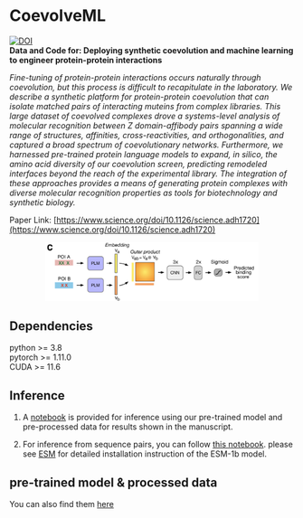 # CoevolveML
[![DOI](https://zenodo.org/badge/DOI/10.5281/zenodo.8035449.svg)](https://doi.org/10.5281/zenodo.8035449)  
**Data and Code for: Deploying synthetic coevolution and machine learning to engineer protein-protein interactions**  

*Fine-tuning of protein-protein interactions occurs naturally through coevolution, but this process is difficult to recapitulate in the laboratory. We describe a synthetic platform for protein-protein coevolution that can isolate matched pairs of interacting muteins from complex libraries. This large dataset of coevolved complexes drove a systems-level analysis of molecular recognition between Z domain-affibody pairs spanning a wide range of structures, affinities, cross-reactivities, and orthogonalities, and captured a broad spectrum of coevolutionary networks. Furthermore, we harnessed pre-trained protein language models to expand, in silico, the amino acid diversity of our coevolution screen, predicting remodeled interfaces beyond the reach of the experimental library. The integration of these approaches provides a means of generating protein complexes with diverse molecular recognition properties as tools for biotechnology and synthetic biology.*

Paper Link: [https://www.science.org/doi/10.1126/science.adh1720](https://www.science.org/doi/10.1126/science.adh1720)



<p align='center'>
<img src="https://github.com/akds/CoevolveML/blob/main/img/Fig.png" width="75%" >
 </p> 


## Dependencies
python  >= 3.8  
pytorch >= 1.11.0  
CUDA >= 11.6  


## Inference
1. A [notebook](https://github.com/akds/CoevolveML/blob/main/examples/Model_Inference.ipynb) is provided for inference using our pre-trained model and pre-processed data for results shown in the manuscript.  

2. For inference from sequence pairs, you can follow [this notebook](https://github.com/akds/CoevolveML/blob/main/examples/Sequence_Inference.ipynb). please see [ESM](https://github.com/facebookresearch/esm) for detailed installation instruction of the ESM-1b model. 

## pre-trained model & processed data
You can also find them [here](https://drive.google.com/drive/folders/1Jgi4gWmv3jszj244YSmhLOv05PZwXXXg?usp=sharing)
